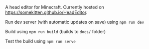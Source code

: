 A head editor for Minecraft. Currently hosted on https://somekitten.github.io/HeadEditor.

Run dev server (with automatic updates on save) using `npm run dev`

Build using `npm run build` (builds to `docs/` folder)

Test the build using `npm run serve`